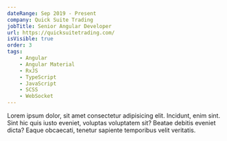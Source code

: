 ```yaml
---
dateRange: Sep 2019 - Present
company: Quick Suite Trading
jobTitle: Senior Angular Developer
url: https://quicksuitetrading.com/
isVisible: true
order: 3
tags:
    - Angular
    - Angular Material
    - RxJS
    - TypeScript
    - JavaScript
    - SCSS
    - WebSocket
---
```


Lorem ipsum dolor, sit amet consectetur adipisicing elit. Incidunt, enim sint. Sint hic quis iusto eveniet, voluptas voluptatem sit? Beatae debitis eveniet dicta? Eaque obcaecati, tenetur sapiente temporibus velit veritatis.
